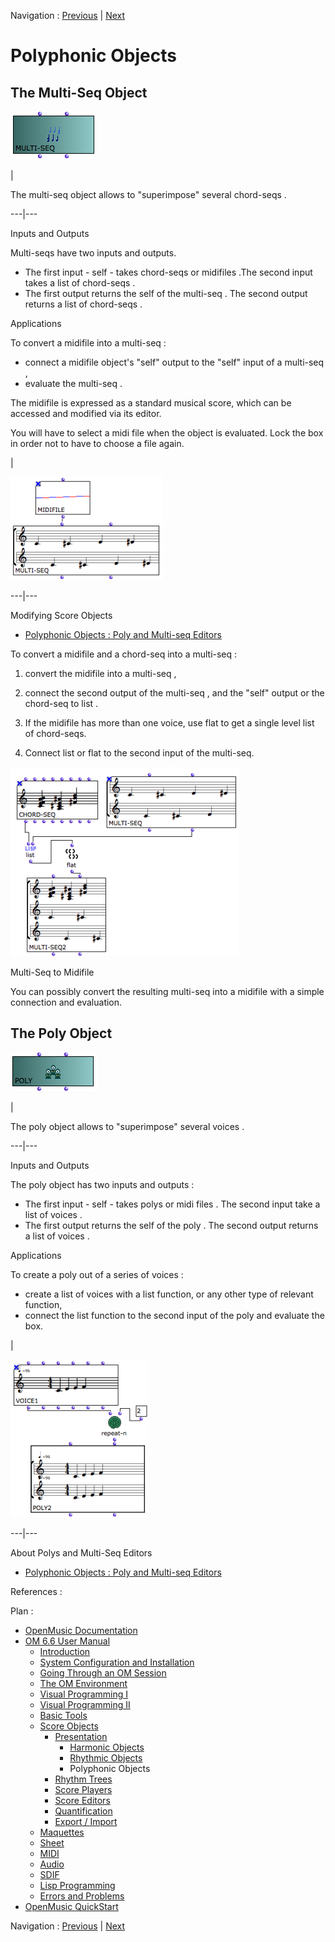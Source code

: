 
Navigation : [Previous](RhythmicObjects "page précédente\(Rhythmic
Objects\)") | [Next](RT "Next\(Rhythm Trees\)")

# Polyphonic Objects

## The Multi-Seq Object

![](../res/multiseq_icon.png)

|

The  multi-seq object allows to "superimpose" several  chord-seqs .  
  
---|---  
  
Inputs and Outputs

Multi-seqs have two inputs and outputs.

  * The first input - self - takes  chord-seqs or  midifiles .The second input takes a list of  chord-seqs .
  * The first output returns the self of the  multi-seq . The second output returns a list of  chord-seqs .

Applications

To convert a  midifile into a  multi-seq  :

  * connect a  midifile object's "self" output to the "self" input of a  multi-seq ,
  * evaluate the  multi-seq .

The  midifile is expressed as a standard musical score, which can be accessed
and modified via its editor.

You will have to select a midi file when the object is evaluated. Lock the box
in order not to have to choose a file again.

|

![](../res/convertmidimulti.png)  
  
---|---  
  
Modifying Score Objects

  * [Polyphonic Objects : Poly and Multi-seq Editors](Poly-Multi-Editor)

To convert a  midifile  and a  chord-seq into a  multi-seq :

  1. convert the  midifile into a  multi-seq ,

  2. connect the second output of the  multi-seq , and the "self" output or the  chord-seq to  list .

  3. If the  midifile has more than one voice, use flat to get a single level list of chord-seqs.

  4. Connect  list or  flat to the second input of the multi-seq.

![](../res/midichordseqmulti.png)

Multi-Seq to Midifile

You can possibly convert the resulting  multi-seq into a midifile with a
simple connection and evaluation.

## The Poly Object

![](../res/poly_icon_1.png)

|

The  poly object allows to "superimpose" several  voices .  
  
---|---  
  
Inputs and Outputs

The poly object has two inputs and outputs :

  * The first input - self - takes  polys or  midi files . The second input take a list of  voices .
  * The first output returns the self of the  poly . The second output returns a list of  voices .

Applications

To create a poly out of a series of  voices  :

  * create a list of voices with a  list function, or any other type of relevant function, 
  * connect the list function to the second input of the  poly and evaluate the box.

|

![](../res/polybasic.png)  
  
---|---  
  
About Polys and Multi-Seq Editors

  * [Polyphonic Objects : Poly and Multi-seq Editors](Poly-Multi-Editor)

References :

Plan :

  * [OpenMusic Documentation](OM-Documentation)
  * [OM 6.6 User Manual](OM-User-Manual)
    * [Introduction](00-Sommaire)
    * [System Configuration and Installation](Installation)
    * [Going Through an OM Session](Goingthrough)
    * [The OM Environment](Environment)
    * [Visual Programming I](BasicVisualProgramming)
    * [Visual Programming II](AdvancedVisualProgramming)
    * [Basic Tools](BasicObjects)
    * [Score Objects](ScoreObjects)
      * [Presentation](Score-Objects-Intro)
        * [Harmonic Objects](Note-Chord-Chord-seq)
        * [Rhythmic Objects](RhythmicObjects)
        * Polyphonic Objects
      * [Rhythm Trees](RT)
      * [Score Players](ScorePlayer)
      * [Score Editors](ScoreEditors)
      * [Quantification](Quantification)
      * [Export / Import](ImportExport)
    * [Maquettes](Maquettes)
    * [Sheet](Sheet)
    * [MIDI](MIDI)
    * [Audio](Audio)
    * [SDIF](SDIF)
    * [Lisp Programming](Lisp)
    * [Errors and Problems](errors)
  * [OpenMusic QuickStart](QuickStart-Chapters)

Navigation : [Previous](RhythmicObjects "page précédente\(Rhythmic
Objects\)") | [Next](RT "Next\(Rhythm Trees\)")

